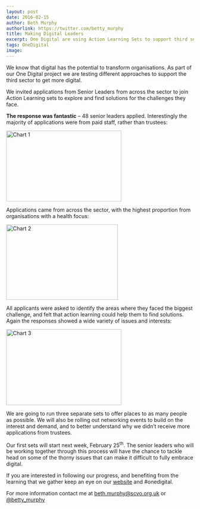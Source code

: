 ```yaml
---
layout: post
date: 2016-02-15
author: Beth Murphy
authorlink: https://twitter.com/betty_murphy
title: Making Digital Leaders
excerpt: One Digital are using Action Learning Sets to support third sector digital development
tags: OneDigital
image:
---
```


We know that digital has the potential to transform organisations. As part of our One Digital project we are testing different approaches to support the third sector to get more digital.

We invited applications from Senior Leaders from across the sector to join Action Learning sets to explore and find solutions for the challenges they face.

**The response was fantastic** – 48 senior leaders applied. Interestingly the majority of applications were from paid staff, rather than trustees:

<img alt="Chart 1" height="190" src="//www.scvo.org.uk/wp-content/uploads/2016/02/Chart1-300x184.jpg" width="309" />

Applications came from across the sector, with the highest proportion from organisations with a health focus:

<img alt="Chart 2" height="202" src="//www.scvo.org.uk/wp-content/uploads/2016/02/Chart2-300x202.jpg" width="300" />

All applicants were asked to identify the areas where they faced the biggest challenge, and felt that action learning could help them to find solutions. Again the responses showed a wide variety of issues and interests:

<img alt="Chart 3" height="204" src="//www.scvo.org.uk/wp-content/uploads/2016/02/Chart3-300x198.jpg" width="309" />

We are going to run three separate sets to offer places to as many people as possible. We will also be rolling out networking events to build on the interest and demand, and to better understand why we didn’t receive more applications from trustees.

Our first sets will start next week, February 25<sup>th</sup>. The senior leaders who will be working together through this process will have the chance to tackle head on some of the thorny issues that can make it difficult to fully embrace digital.

If you are interested in following our progress, and benefiting from the learning that we gather keep an eye on our [website](http://digital.scvo.org.uk/onedigital/actionlearning/) and #onedigital.

For more information contact me at <beth.murphy@scvo.org.uk> or [@betty_murphy](https://twitter.com/betty_murphy)
